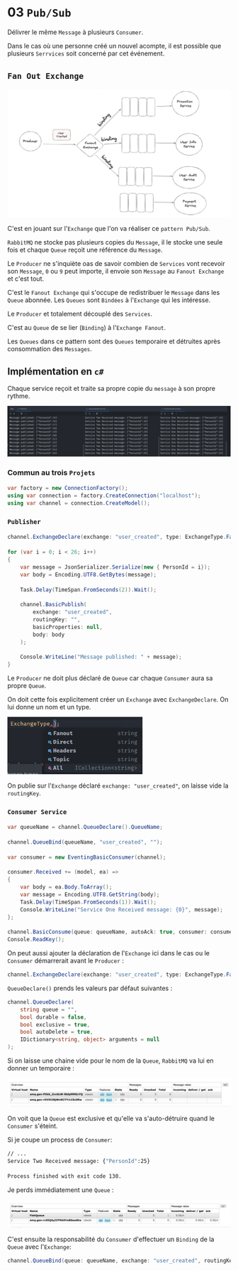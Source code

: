 # 03 `Pub/Sub`

Délivrer le même `Message` à plusieurs `Consumer`.

Dans le cas où une personne créé un nouvel acompte, il est possible que plusieurs `Serrvices` soit concerné par cet événement.



## `Fan Out Exchange`

<img src="assets/payment-service-not-binded-from-exchange-fanout-schema.png" alt="payment-service-not-binded-from-exchange-fanout-schema" />

C'est en jouant sur l'`Exchange` que l'on va réaliser ce `pattern Pub/Sub`.

`RabbitMQ` ne stocke pas plusieurs copies du `Message`, il le stocke une seule fois et chaque `Queue` reçoit une référence du `Message`.

Le `Producer` ne s'inquiète oas de savoir combien de `Services` vont recevoir son `Message`, `0` ou `9` peut importe, il envoie son `Message` au `Fanout Exchange` et c'est tout.

C'est le `Fanout Exchange` qui s'occupe de redistribuer le `Message` dans les `Queue` abonnée. Les `Queues` sont `Bindées` à l'`Exchange` qui les intéresse.

Le `Producer` et totalement découplé des `Services`.

C'est au `Queue` de se lier (`Binding`) à l'`Exchange Fanout`.

Les `Queues` dans ce pattern sont des `Queues` temporaire et détruites après consommation des `Messages`.



## Implémentation en `c#`

Chaque service reçoit et traite sa propre copie du `message` à son propre rythme.

<img src="assets/pub-sub-console-display-all-messages-prossecing-by-consumers.png" alt="pub-sub-console-display-all-messages-prossecing-by-consumers" />



### Commun au trois `Projets`

```cs
var factory = new ConnectionFactory();
using var connection = factory.CreateConnection("localhost");
using var channel = connection.CreateModel();
```



### `Publisher`

```cs
channel.ExchangeDeclare(exchange: "user_created", type: ExchangeType.Fanout);

for (var i = 0; i < 26; i++)
{
    var message = JsonSerializer.Serialize(new { PersonId = i});
    var body = Encoding.UTF8.GetBytes(message);
    
    Task.Delay(TimeSpan.FromSeconds(2)).Wait();
    
    channel.BasicPublish(
        exchange: "user_created", 
        routingKey: "", 
        basicProperties: null, 
        body: body
    );
    
    Console.WriteLine("Message published: " + message);
}
```

Le `Producer` ne doit plus déclaré de `Queue` car chaque `Consumer` aura sa propre `Queue`.

On doit cette fois explicitement créer un `Exchange` avec `ExchangeDeclare`. On lui donne un nom et un type.

<img src="assets/all-type-of-exchange-possible-thanks.png" alt="all-type-of-exchange-possible-thanks" style="zoom: 67%;" />

On publie sur l'`Exchange` déclaré `exchange: "user_created"`, on laisse vide la `routingKey`.



### `Consumer Service`

```cs
var queueName = channel.QueueDeclare().QueueName;

channel.QueueBind(queueName, "user_created", "");

var consumer = new EventingBasicConsumer(channel);

consumer.Received += (model, ea) =>
{
    var body = ea.Body.ToArray();
    var message = Encoding.UTF8.GetString(body);
    Task.Delay(TimeSpan.FromSeconds(1)).Wait();
    Console.WriteLine("Service One Received message: {0}", message);
};

channel.BasicConsume(queue: queueName, autoAck: true, consumer: consumer);
Console.ReadKey();
```

On peut aussi ajouter la déclaration de l'`Exchange` ici dans le cas ou le `Consumer` démarrerait avant le `Producer` :

```cs
channel.ExchangeDeclare(exchange: "user_created", type: ExchangeType.Fanout);
```

`QueueDeclare()` prends les valeurs par défaut suivantes :

```cs
channel.QueueDeclare(
    string queue = "", 
    bool durable = false, 
    bool exclusive = true,
    bool autoDelete = true, 
    IDictionary<string, object> arguments = null
);
```

Si on laisse une chaine vide pour le nom de la `Queue`, `RabbitMQ` va lui en donner un temporaire :

<img src="assets/queues-generic-created-per-consuler-and-transient.png" alt="queues-generic-created-per-consuler-and-transient" />

On voit que la `Queue` est exclusive et qu'elle va s'auto-détruire quand le `Consumer` s'éteint.

Si je coupe un process de `Consumer`:

```bash
// ...
Service Two Received message: {"PersonId":25}

Process finished with exit code 130.
```

Je perds immédiatement une `Queue` :

<img src="assets/losy-queue-in-di-end-of-process-console-shutdown.png" alt="losy-queue-in-di-end-of-process-console-shutdown" />

C'est ensuite la responsabilité du `Consumer` d'effectuer un `Binding` de la `Queue` avec l'`Exchange`:

```cs
channel.QueueBind(queue: queueName, exchange: "user_created", routingKey: "");
```































